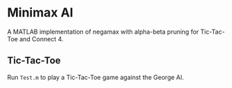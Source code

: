 # Minimax AI
A MATLAB implementation of negamax with alpha-beta pruning for Tic-Tac-Toe and Connect 4.

## Tic-Tac-Toe
Run `Test.m` to play a Tic-Tac-Toe game against the George AI.
